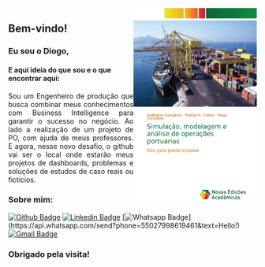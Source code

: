 <img align="right" width="250" height="400" src="https://github.com/diogogon/diogogon/blob/master/Livro_completo_Capa.png">

## Bem-vindo!

### Eu sou o Diogo,
#### E aqui ideia do que sou e o que encontrar aqui:

<p align="justify"> Sou um Engenheiro de produção que busca combinar meus conhecimentos com Business Intelligence para garantir o sucesso no negócio. Ao lado a realização de um projeto de PO, com ajuda de meus professores. E agora, nesse novo desafio, o github vai ser o local onde estarão meus projetos de dashboards, problemas e soluções de estudos de caso reais ou fictícios. </p>

### Sobre mim:
[![Github Badge](https://img.shields.io/badge/-Github-000?style=flat-square&logo=Github&logoColor=white&link=link_do_seu_perfil_no_github)](https://github.com/diogogon/)
[![Linkedin Badge](https://img.shields.io/badge/-LinkedIn-blue?style=flat-square&logo=Linkedin&logoColor=white&link=link_do_seu_perfil_no_linkedin)](https://www.linkedin.com/in/diogogon/)
[![Whatsapp Badge](https://img.shields.io/badge/-Whatsapp-4CA143?style=flat-square&labelColor=4CA143&logo=whatsapp&logoColor=white&link=https://api.whatsapp.com/send?phone=55027998619461&text=Hello!)](https://api.whatsapp.com/send?phone=55027998619461&text=Hello!)
[![Gmail Badge](https://img.shields.io/badge/-Gmail-c14438?style=flat-square&logo=Gmail&logoColor=white&link=mailto:seu_email)](mailto:dio.goncalves90@gmail.com)

### Obrigado pela visita!
